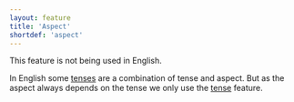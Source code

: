 ```yaml
---
layout: feature
title: 'Aspect'
shortdef: 'aspect'
---
```


This feature is not being used in English.

In English some [tenses](Tense) are a combination of tense and aspect. But as the aspect always depends on the tense we only use the [tense](Tense) feature.
 
